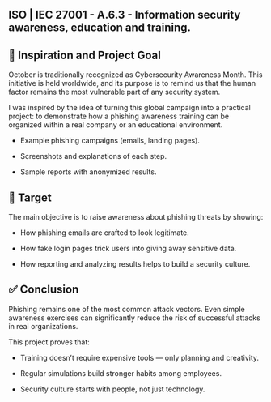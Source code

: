 ## ISO | IEC 27001 - A.6.3 - Information security awareness, education and training. 

## 📖 Inspiration and Project Goal

October is traditionally recognized as Cybersecurity Awareness Month.
This initiative is held worldwide, and its purpose is to remind us that the human factor remains the most vulnerable part of any security system.

I was inspired by the idea of turning this global campaign into a practical project: to demonstrate how a phishing awareness training can be organized within a real company or an educational environment.

- Example phishing campaigns (emails, landing pages).

- Screenshots and explanations of each step.

- Sample reports with anonymized results.

## 🎯 Target

The main objective is to raise awareness about phishing threats by showing:

- How phishing emails are crafted to look legitimate.

- How fake login pages trick users into giving away sensitive data.

- How reporting and analyzing results helps to build a security culture.

## ✅ Conclusion

Phishing remains one of the most common attack vectors.
Even simple awareness exercises can significantly reduce the risk of successful attacks in real organizations.

This project proves that:

- Training doesn’t require expensive tools — only planning and creativity.

- Regular simulations build stronger habits among employees.

- Security culture starts with people, not just technology.



